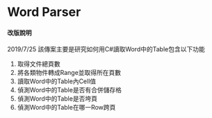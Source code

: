 Word Parser
===========================================================

#### 改版說明
2019/7/25 該傳案主要是研究如何用C#讀取Word中的Table包含以下功能
1. 取得文件總頁數
2. 將各類物件轉成Range並取得所在頁數
3. 讀取Word中的Table內Cell值
4. 偵測Word中的Table是否有合併儲存格
5. 偵測Word中的Table是否垮頁
6. 偵測Word中的Table在哪一Row跨頁